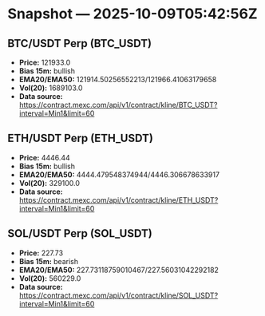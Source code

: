 # Snapshot — 2025-10-09T05:42:56Z

## BTC/USDT Perp (BTC_USDT)
- **Price:** 121933.0
- **Bias 15m:** bullish
- **EMA20/EMA50:** 121914.50256552213/121966.41063179658
- **Vol(20):** 1689103.0
- **Data source:** https://contract.mexc.com/api/v1/contract/kline/BTC_USDT?interval=Min1&limit=60

## ETH/USDT Perp (ETH_USDT)
- **Price:** 4446.44
- **Bias 15m:** bullish
- **EMA20/EMA50:** 4444.479548374944/4446.306678633917
- **Vol(20):** 329100.0
- **Data source:** https://contract.mexc.com/api/v1/contract/kline/ETH_USDT?interval=Min1&limit=60

## SOL/USDT Perp (SOL_USDT)
- **Price:** 227.73
- **Bias 15m:** bearish
- **EMA20/EMA50:** 227.73118759010467/227.56031042292182
- **Vol(20):** 560229.0
- **Data source:** https://contract.mexc.com/api/v1/contract/kline/SOL_USDT?interval=Min1&limit=60
